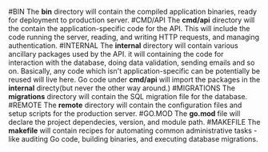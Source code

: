 #BIN
The **bin** directory will contain the compiled application binaries, ready for deployment to production server.
#CMD/API
The **cmd/api** directory will the contain the application-specific code for the API. This will include the code running the server, reading, and writing HTTP requests, and managing authentication.
#INTERNAL
The **internal** directory will contain various ancillary packages used by the API. it will containing the code for interaction with the database, doing data validation, sending emails and so on. Basically, any code which isn't application-specific can be potentially be reused will live here. Go code under **cmd/api** will import the packages in the **internal** directy(but never the other way around.)
#MIGRATIONS
The **migrations** directory will contain the SQL migration file for the database.
#REMOTE
The **remote** directory will contain the configuration files and setup scripts for the production server.
#GO.MOD
The **go.mod** file will declare the project dependecies, version, and module path.
#MAKEFILE
The **makefile** will contain recipes for automating common administrative tasks - like auditing Go code, building binaries, and executing database migrations.
